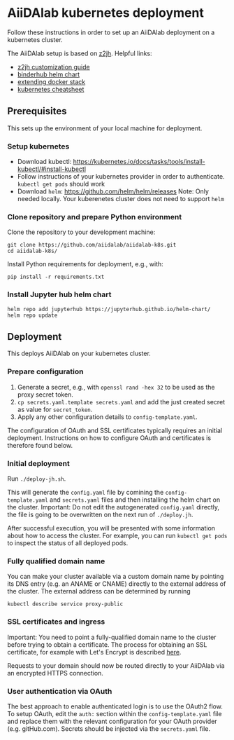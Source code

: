 # AiiDAlab kubernetes deployment

Follow these instructions in order to set up an AiiDAlab deployment on a kubernetes cluster.

The AiiDAlab setup is based on [z2jh](https://zero-to-jupyterhub.readthedocs.io/en/latest/). Helpful links:

* [z2jh customization guide](https://zero-to-jupyterhub.readthedocs.io/en/latest/customizing/index.html)
* [binderhub helm chart](https://github.com/jupyterhub/binderhub/blob/master/helm-chart/binderhub/values.yaml)
* [extending docker stack](https://github.com/jupyterhub/zero-to-jupyterhub-k8s/tree/master/images/singleuser-sample)
* [kubernetes cheatsheet](cheatsheet.md)

## Prerequisites

This sets up the environment of your local machine for deployment.

### Setup kubernetes

* Download kubectl: https://kubernetes.io/docs/tasks/tools/install-kubectl/#install-kubectl
* Follow instructions of your kubernetes provider in order to authenticate. `kubectl get pods` should work
* Download `helm`: https://github.com/helm/helm/releases 
  Note: Only needed locally. Your kuberenetes cluster does not need to support `helm`

### Clone repository and prepare Python environment

Clone the repository to your development machine:
```
git clone https://github.com/aiidalab/aiidalab-k8s.git
cd aiidalab-k8s/
```

Install Python requirements for deployment, e.g., with:
```
pip install -r requirements.txt
```

### Install Jupyter hub helm chart

```
helm repo add jupyterhub https://jupyterhub.github.io/helm-chart/
helm repo update
```

## Deployment

This deploys AiiDAlab on your kubernetes cluster.

### Prepare configuration

 1. Generate a secret, e.g., with `openssl rand -hex 32` to be used as the proxy secret token.
 2. `cp secrets.yaml.template secrets.yaml` and add the just created secret as value for `secret_token`.
 3. Apply any other configuration details to `config-template.yaml`.

The configuration of OAuth and SSL certificates typically requires an initial deployment.
Instructions on how to configure OAuth and certificates is therefore found below.

### Initial deployment

Run `./deploy-jh.sh`.

This will generate the `config.yaml` file by comining the `config-template.yaml` and `secrets.yaml` files and then installing the helm chart on the cluster.
Important: Do not edit the autogenerated `config.yaml` directly, the file is going to be overwritten on the next run of `./deploy.jh`.

After successful execution, you will be presented with some information about how to access the cluster.
For example, you can run `kubectl get pods` to inspect the status of all deployed pods.

### Fully qualified domain name

You can make your cluster available via a custom domain name by pointing its DNS entry (e.g. an ANAME or CNAME) directly to the external address of the cluster.
The external address can be determined by running
```
kubectl describe service proxy-public
```

### SSL certificates and ingress

Important: You need to point a fully-qualified domain name to the cluster before trying to obtain a certificate.
The process for obtaining an SSL certificate, for example with Let's Encrypt is described [here](https://zero-to-jupyterhub.readthedocs.io/en/stable/administrator/security.html?highlight=https#set-up-automatic-https).

Requests to your domain should now be routed directly to your AiiDAlab via an encrypted HTTPS connection.

### User authentication via OAuth

The best approach to enable authenticated login is to use the OAuth2 flow.
To setup OAuth, edit the `auth:` section within the `config-template.yaml` file and replace them with the relevant configuration for your OAuth provider (e.g. gitHub.com).
Secrets should be injected via the `secrets.yaml` file.
